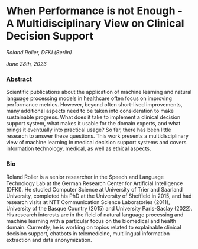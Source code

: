 # When Performance is not Enough - A Multidisciplinary View on Clinical Decision Support

*Roland Roller, DFKI (Berlin)*

*June 28th, 2023*

### Abstract

Scientific publications about the application of machine learning and natural language processing models in healthcare often focus on improving performance metrics. However, beyond often short-lived improvements, many additional aspects need to be taken into consideration to make sustainable progress. What does it take to implement a clinical decision support system, what makes it usable for the domain experts, and what brings it eventually into practical usage? So far, there has been little research to answer these questions. This work presents a multidisciplinary view of machine learning in medical decision support systems and covers information technology, medical, as well as ethical aspects.


### Bio

Roland Roller is a senior researcher in the Speech and Language Technology Lab at the German Research Center for Artificial Intelligence (DFKI). He studied Computer Science at University of Trier and Saarland University, completed his PhD at the University of Sheffield in 2015, and had research visits at NTT Communication Science Laboratories (2011), University of the Basque Country (2015) and University Paris-Saclay (2022). His research interests are in the field of natural language processing and machine learning with a particular focus on the biomedical and health domain. Currently, he is working on topics related to explainable clinical decision support, chatbots in telemedicine, multilingual information extraction and data anonymization.
